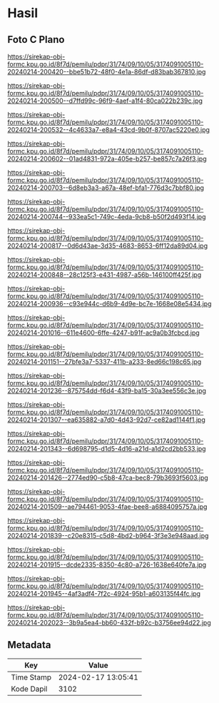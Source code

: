 # Hasil

## Foto C Plano

https://sirekap-obj-formc.kpu.go.id/8f7d/pemilu/pdpr/31/74/09/10/05/3174091005110-20240214-200420--bbe51b72-48f0-4e1a-86df-d83bab367810.jpg

https://sirekap-obj-formc.kpu.go.id/8f7d/pemilu/pdpr/31/74/09/10/05/3174091005110-20240214-200500--d7ffd99c-96f9-4aef-a1f4-80ca022b239c.jpg

https://sirekap-obj-formc.kpu.go.id/8f7d/pemilu/pdpr/31/74/09/10/05/3174091005110-20240214-200532--4c4633a7-e8a4-43cd-9b0f-8707ac5220e0.jpg

https://sirekap-obj-formc.kpu.go.id/8f7d/pemilu/pdpr/31/74/09/10/05/3174091005110-20240214-200602--01ad4831-972a-405e-b257-be857c7a26f3.jpg

https://sirekap-obj-formc.kpu.go.id/8f7d/pemilu/pdpr/31/74/09/10/05/3174091005110-20240214-200703--6d8eb3a3-a67a-48ef-bfa1-776d3c7bbf80.jpg

https://sirekap-obj-formc.kpu.go.id/8f7d/pemilu/pdpr/31/74/09/10/05/3174091005110-20240214-200744--933ea5c1-749c-4eda-9cb8-b50f2d493f14.jpg

https://sirekap-obj-formc.kpu.go.id/8f7d/pemilu/pdpr/31/74/09/10/05/3174091005110-20240214-200817--0d6d43ae-3d35-4683-8653-6ff12da89d04.jpg

https://sirekap-obj-formc.kpu.go.id/8f7d/pemilu/pdpr/31/74/09/10/05/3174091005110-20240214-200848--28c125f3-e431-4987-a56b-146100ff425f.jpg

https://sirekap-obj-formc.kpu.go.id/8f7d/pemilu/pdpr/31/74/09/10/05/3174091005110-20240214-200936--c93e944c-d6b9-4d9e-bc7e-1668e08e5434.jpg

https://sirekap-obj-formc.kpu.go.id/8f7d/pemilu/pdpr/31/74/09/10/05/3174091005110-20240214-201016--611e4600-6ffe-4247-b91f-ac9a0b3fcbcd.jpg

https://sirekap-obj-formc.kpu.go.id/8f7d/pemilu/pdpr/31/74/09/10/05/3174091005110-20240214-201151--27bfe3a7-5337-411b-a233-8ed66c198c65.jpg

https://sirekap-obj-formc.kpu.go.id/8f7d/pemilu/pdpr/31/74/09/10/05/3174091005110-20240214-201236--875754dd-f6d4-43f9-ba15-30a3ee556c3e.jpg

https://sirekap-obj-formc.kpu.go.id/8f7d/pemilu/pdpr/31/74/09/10/05/3174091005110-20240214-201307--ea635882-a7d0-4d43-92d7-ce82ad1144f1.jpg

https://sirekap-obj-formc.kpu.go.id/8f7d/pemilu/pdpr/31/74/09/10/05/3174091005110-20240214-201343--6d698795-d1d5-4d16-a21d-a1d2cd2bb533.jpg

https://sirekap-obj-formc.kpu.go.id/8f7d/pemilu/pdpr/31/74/09/10/05/3174091005110-20240214-201426--2774ed90-c5b8-47ca-bec8-79b3693f5603.jpg

https://sirekap-obj-formc.kpu.go.id/8f7d/pemilu/pdpr/31/74/09/10/05/3174091005110-20240214-201509--ae794461-9053-4fae-bee8-a6884095757a.jpg

https://sirekap-obj-formc.kpu.go.id/8f7d/pemilu/pdpr/31/74/09/10/05/3174091005110-20240214-201839--c20e8315-c5d8-4bd2-b964-3f3e3e948aad.jpg

https://sirekap-obj-formc.kpu.go.id/8f7d/pemilu/pdpr/31/74/09/10/05/3174091005110-20240214-201915--dcde2335-8350-4c80-a726-1638e640fe7a.jpg

https://sirekap-obj-formc.kpu.go.id/8f7d/pemilu/pdpr/31/74/09/10/05/3174091005110-20240214-201945--4af3adf4-7f2c-4924-95b1-a603135f44fc.jpg

https://sirekap-obj-formc.kpu.go.id/8f7d/pemilu/pdpr/31/74/09/10/05/3174091005110-20240214-202023--3b9a5ea4-bb60-432f-b92c-b3756ee94d22.jpg


## Metadata

| Key        | Value               |
| ---------- | ------------------- |
| Time Stamp | 2024-02-17 13:05:41 |
| Kode Dapil | 3102                |



